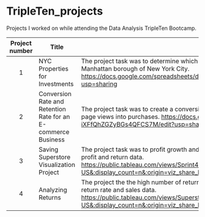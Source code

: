 # TripleTen_projects
Projects I worked on while attending the Data Analysis TripleTen Bootcamp.


| Project number | Title | Description |
| :-----------: | ----------- |----------- |
| 1 | NYC Properties for Investments | The project task was to determine which properties are good investments for the vacation rental market in the Manhattan borough of New York City. https://docs.google.com/spreadsheets/d/1TZsuLVcJBoMB6nrwtq3r5Ojz6NRJpDs8di8CQmFCrn8/edit?usp=sharing |
| 2 | Conversion Rate and Retention Rate for an E-commerce Business | The project task was to create a conversion funnel to understand how well the website is converting product page views into purchases. https://docs.google.com/spreadsheets/d/1PwxmOxcq_cpIBtIQDfRqrU-iXFfQhZGZyBGs4QFCS7M/edit?usp=sharing |
| 3 | Saving Superstore Visualization Project| The project task was to profit growth and loss and suggest products to keep or to delist based on consumer profit and return data. https://public.tableau.com/views/Sprint4SavingSuperstoreProject/SuperstoreProftitandGrowth?:language=en-US&:display_count=n&:origin=viz_share_link |
| 4 | Analyzing Returns | The project  the the high number of returned orders at the superstore and provides recommendations based on return rate and sales data. https://public.tableau.com/views/SuperstoreReturnsPresentation/SuperstoreReturnsPresentation?:language=en-US&:display_count=n&:origin=viz_share_link |
